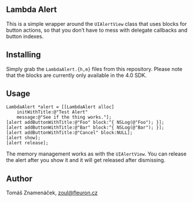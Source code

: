 Lambda Alert
------------

This is a simple wrapper around the `UIAlertView` class that uses
blocks for button actions, so that you don’t have to mess with
delegate callbacks and button indexes.

Installing
----------

Simply grab the `LambdaAlert.{h,m}` files from this repository. Please
note that the blocks are currently only available in the 4.0 SDK.

Usage
-----

    LambdaAlert *alert = [[LambdaAlert alloc]
        initWithTitle:@"Test Alert"
        message:@"See if the thing works."];
    [alert addButtonWithTitle:@"Foo" block:^{ NSLog(@"Foo"); }];
    [alert addButtonWithTitle:@"Bar" block:^{ NSLog(@"Bar"); }];
    [alert addButtonWithTitle:@"Cancel" block:NULL];
    [alert show];
    [alert release];

The memory management works as with the `UIAlertView`. You can release the
alert after you show it and it will get released after dismissing.

Author
------

Tomáš Znamenáček, <zoul@fleuron.cz>
